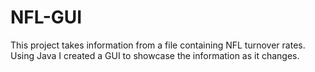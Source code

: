 # NFL-GUI
This project takes information from a file containing NFL turnover rates. Using Java I created a GUI to showcase the information as it changes.
